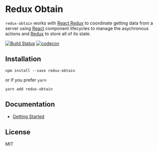 # Redux Obtain

`redux-obtain` works with [React Redux](https://github.com/rackt/react-redux) to
coordinate getting data from a server using [React](https://github.com/facebook/react) component lifecycles to manage the asychronous actions and
[Redux](https://github.com/rackt/redux) to store all of its state.

[![Build Status](https://travis-ci.org/robertsonmcclure/redux-obtain.svg?branch=master)](https://travis-ci.org/robertsonmcclure/redux-obtain) [![codecov](https://codecov.io/gh/robertsonmcclure/redux-obtain/branch/master/graph/badge.svg)](https://codecov.io/gh/robertsonmcclure/redux-obtain)

## Installation

```
npm install --save redux-obtain
```

or if you prefer `yarn`

```
yarn add redux-obtain
```

## Documentation

* [Getting Started](docs/getting_started.md)

## License

MIT

